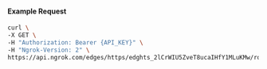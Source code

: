 <!-- Code generated for API Clients. DO NOT EDIT. -->

#### Example Request

```bash
curl \
-X GET \
-H "Authorization: Bearer {API_KEY}" \
-H "Ngrok-Version: 2" \
https://api.ngrok.com/edges/https/edghts_2lCrWIU5ZveT8ucaIHfY1MLuKMw/routes/edghtsrt_2lCrWKcKBfha8ILivIVbec1ceFH/user_agent_filter
```
